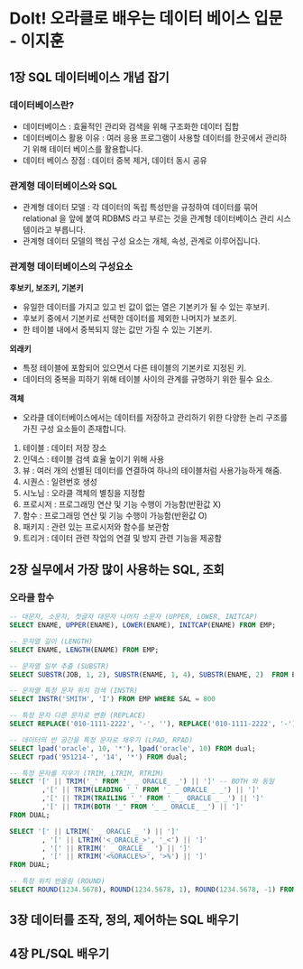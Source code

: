 # DoIt! 오라클로 배우는 데이터 베이스 입문 - 이지훈

## 1장 SQL 데이터베이스 개념 잡기

### 데이터베이스란?

* 데이터베이스 : 효율적인 관리와 검색을 위해 구조화한 데이터 집합
* 데이터베이스 활용 이유 : 여러 응용 프로그램이 사용할 데이터를 한곳에서 관리하기 위해 테이터 베이스를 활용합니다.
* 데이터 베이스 장점 : 데이터 중복 제거, 데이터 동시 공유

### 관계형 데이터베이스와 SQL

* 관계형 데이터 모델 : 각 데이터의 독립 특성만을 규정하여 데이터를 묶어 relational 을 앞에 붙여 RDBMS 라고 부르는 것을 관계형 데이터베이스 관리 시스템이라고 부릅니다.
* 관계형 데이터 모델의 핵심 구성 요소는 개체, 속성, 관계로 이루어집니다.

### 관계형 데이터베이스의 구성요소

**후보키, 보조키, 기본키**

* 유일한 데이터를 가지고 있고 빈 값이 없는 열은 기본키가 될 수 있는 후보키.
* 후보키 중에서 기본키로 선택한 데이터를 제외한 나머지가 보조키.
* 한 테이블 내에서 중복되지 않는 값만 가질 수 있는 기본키.

**외래키**

* 특정 테이블에 포함되어 있으면서 다른 테이블의 기본키로 지정된 키.
* 데이터의 중복을 피하기 위해 테이블 사이의 관계를 규명하기 위한 필수 요소.

**객체**

* 오라클 데이터베이스에서는 데이터를 저장하고 관리하기 위한 다양한 논리 구조를 가진 구성 요소들이 존재합니다.

1. 테이블 : 데이터 저장 장소
2. 인덱스 : 테이블 검색 효율 높이기 위해 사용
3. 뷰 : 여러 개의 선별된 데이터를 연결하여 하나의 테이블처럼 사용가능하게 해줌.
4. 시퀀스 : 일련번호 생성
5. 시노님 : 오라클 객체의 별칭을 지정함
6. 프로시저 : 프로그래밍 연산 및 기능 수행이 가능함(반환값 X)
7. 함수 : 프로그래밍 연산 및 기능 수행이 가능함(반환값 O)
8. 패키지 : 관련 있는 프로시저와 함수를 보관함
9. 트리거 : 데이터 관련 작업의 연결 및 방지 관련 기능을 제공함

## 2장 실무에서 가장 많이 사용하는 SQL, 조회

### 오라클 함수

```SQL
-- 대문자, 소문자, 첫글자 대문자 나머지 소문자 (UPPER, LOWER, INITCAP)
SELECT ENAME, UPPER(ENAME), LOWER(ENAME), INITCAP(ENAME) FROM EMP;

-- 문자열 길이 (LENGTH)
SELECT ENAME, LENGTH(ENAME) FROM EMP;

-- 문자열 일부 추출 (SUBSTR)
SELECT SUBSTR(JOB, 1, 2), SUBSTR(ENAME, 1, 4), SUBSTR(ENAME, 2)  FROM EMP;

-- 문자열 특정 문자 위치 검색 (INSTR)
SELECT INSTR('SMITH', 'I') FROM EMP WHERE SAL = 800

-- 특정 문자 다른 문자로 변환 (REPLACE)
SELECT REPLACE('010-1111-2222', '-', ''), REPLACE('010-1111-2222', '-') FROM DUAL;

-- 데이터의 빈 공간을 특정 문자로 채우기 (LPAD, RPAD)
SELECT lpad('oracle', 10, '*'), lpad('oracle', 10) FROM dual;
SELECT rpad('951214-', '14', '*') FROM dual;

-- 특정 문자를 지우기 (TRIM, LTRIM, RTRIM)
SELECT '[' || TRIM('_' FROM '_ _ ORACLE_ _') || ']' -- BOTH 와 동일
		,'[' || TRIM(LEADING '_' FROM '_ _ ORACLE _ _') || ']' 
		,'[' || TRIM(TRAILING '_' FROM '_ _ ORACLE _ _') || ']'
		,'[' || TRIM(BOTH '_' FROM '_ _ ORACLE_ _') || ']' 
FROM DUAL;

SELECT '[' || LTRIM(' _ ORACLE _ ') || ']' 
		, '[' || LTRIM('<_ORACLE_>', '_<') || ']' 
		, '[' || RTRIM(' _ ORACLE _ ') || ']'
		, '[' || RTRIM('<%ORACLE%>', '>%') || ']'
FROM DUAL;

-- 특정 위치 반올림 (ROUND)
SELECT ROUND(1234.5678), ROUND(1234.5678, 1), ROUND(1234.5678, -1) FROM DUAL;


```

## 3장 데이터를 조작, 정의, 제어하는 SQL 배우기

## 4장 PL/SQL 배우기